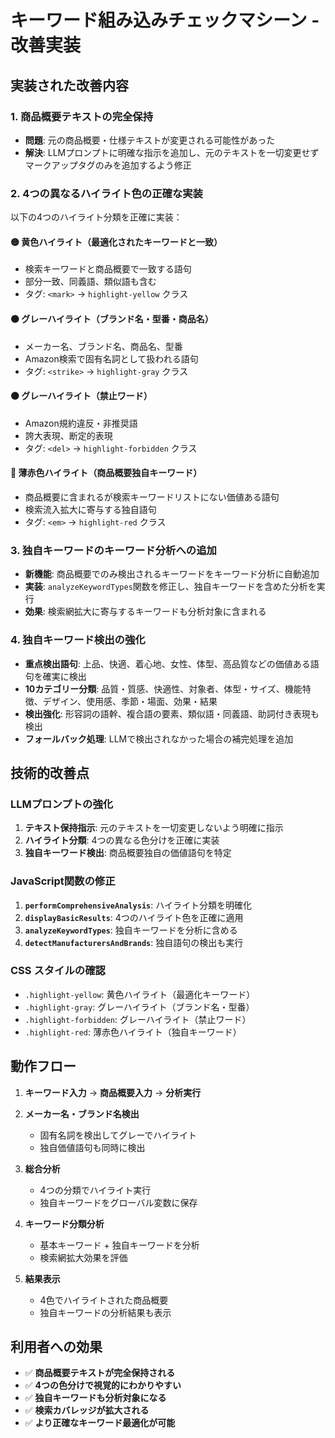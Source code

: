 # キーワード組み込みチェックマシーン - 改善実装

## 実装された改善内容

### 1. 商品概要テキストの完全保持
- **問題**: 元の商品概要・仕様テキストが変更される可能性があった
- **解決**: LLMプロンプトに明確な指示を追加し、元のテキストを一切変更せずマークアップタグのみを追加するよう修正

### 2. 4つの異なるハイライト色の正確な実装
以下の4つのハイライト分類を正確に実装：

#### 🟡 黄色ハイライト（最適化されたキーワードと一致）
- 検索キーワードと商品概要で一致する語句
- 部分一致、同義語、類似語も含む
- タグ: `<mark>` → `highlight-yellow` クラス

#### ⚫ グレーハイライト（ブランド名・型番・商品名）
- メーカー名、ブランド名、商品名、型番
- Amazon検索で固有名詞として扱われる語句
- タグ: `<strike>` → `highlight-gray` クラス

#### ⚫ グレーハイライト（禁止ワード）
- Amazon規約違反・非推奨語
- 誇大表現、断定的表現
- タグ: `<del>` → `highlight-forbidden` クラス

#### 🔴 薄赤色ハイライト（商品概要独自キーワード）
- 商品概要に含まれるが検索キーワードリストにない価値ある語句
- 検索流入拡大に寄与する独自語句
- タグ: `<em>` → `highlight-red` クラス

### 3. 独自キーワードのキーワード分析への追加
- **新機能**: 商品概要でのみ検出されるキーワードをキーワード分析に自動追加
- **実装**: `analyzeKeywordTypes`関数を修正し、独自キーワードを含めた分析を実行
- **効果**: 検索網拡大に寄与するキーワードも分析対象に含まれる

### 4. 独自キーワード検出の強化
- **重点検出語句**: 上品、快適、着心地、女性、体型、高品質などの価値ある語句を確実に検出
- **10カテゴリー分類**: 品質・質感、快適性、対象者、体型・サイズ、機能特徴、デザイン、使用感、季節・場面、効果・結果
- **検出強化**: 形容詞の語幹、複合語の要素、類似語・同義語、助詞付き表現も検出
- **フォールバック処理**: LLMで検出されなかった場合の補完処理を追加

## 技術的改善点

### LLMプロンプトの強化
1. **テキスト保持指示**: 元のテキストを一切変更しないよう明確に指示
2. **ハイライト分類**: 4つの異なる色分けを正確に実装
3. **独自キーワード検出**: 商品概要独自の価値語句を特定

### JavaScript関数の修正
1. **`performComprehensiveAnalysis`**: ハイライト分類を明確化
2. **`displayBasicResults`**: 4つのハイライト色を正確に適用
3. **`analyzeKeywordTypes`**: 独自キーワードを分析に含める
4. **`detectManufacturersAndBrands`**: 独自語句の検出も実行

### CSS スタイルの確認
- `.highlight-yellow`: 黄色ハイライト（最適化キーワード）
- `.highlight-gray`: グレーハイライト（ブランド名・型番）
- `.highlight-forbidden`: グレーハイライト（禁止ワード）
- `.highlight-red`: 薄赤色ハイライト（独自キーワード）

## 動作フロー

1. **キーワード入力** → **商品概要入力** → **分析実行**

2. **メーカー名・ブランド名検出**
   - 固有名詞を検出してグレーでハイライト
   - 独自価値語句も同時に検出

3. **総合分析**
   - 4つの分類でハイライト実行
   - 独自キーワードをグローバル変数に保存

4. **キーワード分類分析**
   - 基本キーワード + 独自キーワードを分析
   - 検索網拡大効果を評価

5. **結果表示**
   - 4色でハイライトされた商品概要
   - 独自キーワードの分析結果も表示

## 利用者への効果

- ✅ **商品概要テキストが完全保持される**
- ✅ **4つの色分けで視覚的にわかりやすい**
- ✅ **独自キーワードも分析対象になる**
- ✅ **検索カバレッジが拡大される**
- ✅ **より正確なキーワード最適化が可能** 